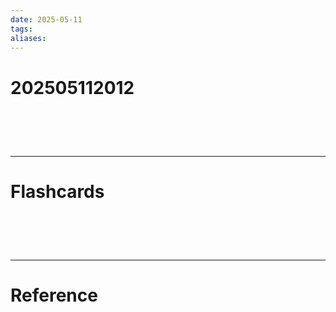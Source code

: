 ```yaml
---
date: 2025-05-11
tags: 
aliases:
---
```

# 202505112012


# ‌
---
# Flashcards


# ‌
---
# Reference
